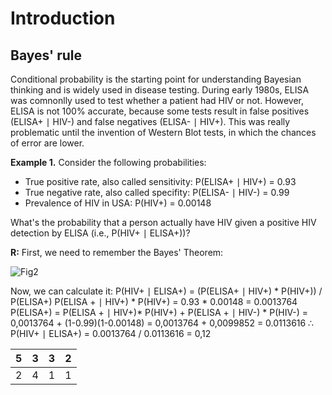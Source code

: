 # Introduction

## Bayes' rule

Conditional probability is the starting point for understanding Bayesian thinking and is widely used in disease testing. During early 1980s, ELISA was comnonlly used to test whether a patient had HIV or not. However, ELISA is not 100% accurate, because some tests result in false positives (ELISA+ ∣ HIV-) and false negatives (ELISA- ∣ HIV+). This was really problematic until the invention of Western Blot tests, in which the chances of error are lower. 

**Example 1.** Consider the following probabilities:
- True positive rate, also called sensitivity: P(ELISA+ ∣ HIV+) = 0.93
- True negative rate, also called specifity: P(ELISA- ∣ HIV-) = 0.99
- Prevalence of HIV in USA: P(HIV+) = 0.00148

What's the probability that a person actually have HIV given a positive HIV detection by ELISA (i.e., P(HIV+ ∣ ELISA+))?

**R:** First, we need to remember the Bayes' Theorem:

![Fig2](https://wikimedia.org/api/rest_v1/media/math/render/svg/2634e395f47aaf16f5deb5b09a979afc646d83eb)

Now, we can calculate it:
P(HIV+ ∣ ELISA+) = (P(ELISA+ ∣ HIV+) * P(HIV+)) / P(ELISA+)
P(ELISA + ∣ HIV+) * P(HIV+) = 0.93 * 0.00148 = 0.0013764
P(ELISA+) = P(ELISA + ∣ HIV+)* P(HIV+) + P(ELISA + ∣ HIV-) * P(HIV-) = 0,0013764 + (1-0.99)(1-0.00148) = 0,0013764 + 0,0099852 = 0.0113616
∴ P(HIV+ ∣ ELISA+) = 0.0013764 / 0.0113616 = 0,12



| 5 | 3 | 3 | 2 |
|---|---|---|---|
| 2 | 4 | 1 | 1 |




```
```
